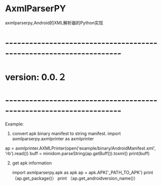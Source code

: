 # AxmlParserPY
axmlparserpy,Android的XML解析器的Python实现
# -------------------------------------------------------------------
# version: 0.0.２
# -------------------------------------------------------------------

Example:
1. convert apk binary manifest to string manifest.
import axmlparserpy.axmlprinter as axmlprinter

  ap = axmlprinter.AXMLPrinter(open('example/binary/AndroidManifest.xml', 'rb').read())
  buff = minidom.parseString(ap.getBuff()).toxml()
  print(buff)

2. get apk information

	import axmlparserpy.apk as apk
	ap = apk.APK('_PATH_TO_APK')
	print （ap.get_package()）
	print （ap.get_androidversion_name()）
